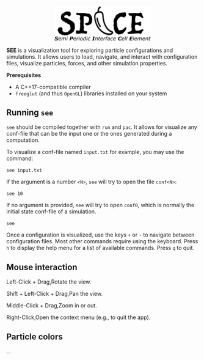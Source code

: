 <p align="center">
<img src="./SPICE-logo.png" width="50%"/>
</p>


**SEE** is a visualization tool for exploring particle configurations and simulations. It allows users to load, navigate, and interact with configuration files, visualize particles, forces, and other simulation properties.

**Prerequisites**

- A C++17-compatible compiler
- `freeglut` (and thus `OpenGL`) libraries installed on your system


## Running `see`

`see` should be compiled together with `run` and `pac`.
It allows for visualize any conf-file that can be the input one or the ones generated during a computation.

To visualize a conf-file named `input.txt` for example, you may use the command:

```
see input.txt
```

If the argument is a number `<N>`, `see` will try to open the file `conf<N>`: 

```
see 10
```
If no argument is provided, `see` will try to open `conf0`, which is normally the initial state conf-file of a simulation. 

```
see
```

Once a configuration is visualized, use the keys `+` or `-` to navigate between configuration files.
Most other commands require using the keyboard.
Press `h` to display the help menu for a list of available commands. Press `q` to quit.


## Mouse interaction

Left-Click + Drag,Rotate the view.

Shift + Left-Click + Drag,Pan the view.

Middle-Click + Drag,Zoom in or out.

Right-Click,Open the context menu (e.g., to quit the app).

## Particle colors

...

